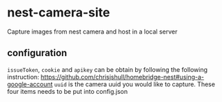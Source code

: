 # nest-camera-site
Capture images from nest camera and host in a local server

## configuration
`issueToken`, `cookie` and `apikey` can be obtain by following the following instruction:
https://github.com/chrisjshull/homebridge-nest#using-a-google-account
`uuid` is the camera uuid you would like to capture.
These four items needs to be put into config.json
